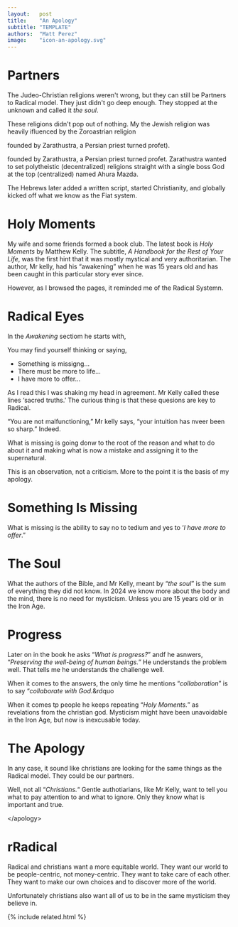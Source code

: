 ```yaml
---
layout:   post
title:    "An Apology"
subtitle: "TEMPLATE"
authors:  "Matt Perez"
image:    "icon-an-apology.svg"
---
```


<div style='display:none; '>
 <p>The Judeo-Christian religions weren't wrong, they just didn't go deep enough.</p>
</div>

<h1>Partners</h1>
 <p>The Judeo-Christian religions weren't wrong, but they can still be Partners to Radical model. They just didn't go deep enough. They stopped at the unknown and called it <em>the soul</em>.</p>
 <p>These religions didn't pop out of nothing. My the Jewish religion was heavily ifluenced by the Zoroastrian religion</p>founded by Zarathustra, a Persian priest turned profet).</p>
 <p>founded by Zarathustra, a Persian priest turned profet. Zarathustra wanted to set polytheistic (decentralized) religions straight with a single boss God at the top (centralized) named Ahura Mazda.</p>
 <p>The Hebrews later added a written script, started Christianity, and globally kicked off what we know as the Fiat system.</p>

<h1>Holy Moments</h1>
 <p>My wife and some friends formed a book club. The latest book is <em>Holy Moments</em> by Matthew Kelly. The subtitle, <em>A Handbook for the Rest of Your Life</em>, was the first hint that it was mostly mystical and very authoritarian. The author, Mr kelly, had his &ldquo;awakening&rdquo; when he was 15 years old and has been caught in this particular story ever since.</p>
 <p>However, as I browsed the pages, it reminded me of the Radical Systemn.</p> 

<h1>Radical Eyes</h1>
 <p>In the <em>Awakening</em> sectiom he starts with,
 <div class="_citation">
  You may find yourself thinking or saying,
   <ul>
    <li>Something is missigng&hellip;</li>
    <li>There must be more to life&hellip;</li>
    <li>I have more to offer&hellip;</li>
   </ul>
 </div>
 <p>As I read this I was shaking my head in agreement. Mr Kelly called these lines &lsquo;sacred truths.&rsquo; The curious thing is that these quesions are key to Radical.</p>
 <p>&ldquo;You are not malfunctioning,&rdquo; Mr kelly says, &ldquo;your intuition has nveer been so sharp.&rdquo; Indeed.</p>
 <p>What is missing is going donw to the root of the reason and what to do about it and making what is now a mistake and assigning it to the supernatural.</p>
 <p>This is an observation, not a criticism. More to the point it is the basis of my apology.</p>

 <h1>Something Is Missing</h1>
  <p>What is missing is the ability to say no to tedium and yes to &lsquo;<em>I have more to offer</em>.&rdquo;</p>

<h1>The Soul</h1>
  <p>What the authors of the Bible, and Mr Kelly, meant by &ldquo;<em>the soul</em>&rdquo; is the sum of everything they did not know. In 2024 we know more about the body and the mind, there is no need for mysticism. Unless you are 15 years old or in the Iron Age.</p>

<h1>Progress</h1>
 <p>Later on in the book he asks &ldquo;<em>What is progress?</em>&rdquo; andf he asnwers, &ldquo;<em>Preserving the well-being of human beings.</em>&rdquo; He understands the problem well. That tells me he understands the challenge well.</p>
 <p>When it comes to the answers, the only time he mentions &ldquo;<em>collaboration</em>&rdquo; is to say &ldquo;<em>collaborate with God.</em>&rdquo</p>
 <p>When it comes tp people he keeps repeating &ldquo;<em>Holy Moments.</em>&rdquo; as revelations from the christian god. Mysticism might have been unavoidable in the Iron Age, but now is inexcusable today.</p>

<h1>The Apology</h1>
 <p>In any case, it sound like christians are looking for the same things as the Radical model. They could be our partners.</p>
 <p>Well, not all &ldquo;<em>Christians.</em>&ldquo; Gentle authotiarians, like Mr Kelly, want to tell you what to pay attention to and what to ignore. Only they know what is important and true.</p>

 &lt;/apology&gt;

 <h1>rRadical</h1>
  <p>Radical and christians want a more equitable world. They want our world to be people-centric, not money-centric. They want to take care of each other. They want to make our own choices and to discover more of the world.</p>
  <p>Unfortunately christians also want all of us to be in the same mysticism they believe in.</p>

{% include related.html %}
